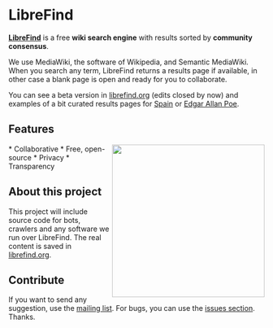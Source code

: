 # LibreFind

**[LibreFind](http://www.librefind.org)** is a free **wiki search engine** with results sorted by **community consensus**.

We use MediaWiki, the software of Wikipedia, and Semantic MediaWiki. When you search any term, LibreFind returns a results page if available, in other case a blank page is open and ready for you to collaborate.

You can see a beta version in [librefind.org](http://www.librefind.org) (edits closed by now) and examples of a bit curated results pages for [Spain](http://www.librefind.org/wiki/Spain) or [Edgar Allan Poe](http://www.librefind.org/wiki/Edgar_Allan_Poe).

## Features
<img src=http://static.librefind.org/mw/b/b7/Librefind_logo_transparent.png align=right width=300px />
* Collaborative
* Free, open-source
* Privacy
* Transparency

## About this project

This project will include source code for bots, crawlers and any software we run over LibreFind. The real content is saved in [librefind.org](http://librefind.org).

## Contribute

If you want to send any suggestion, use the [mailing list](http://groups.google.com/group/librefind). For bugs, you can use the [issues section](https://github.com/emijrp/librefind/issues). Thanks. 
